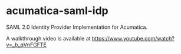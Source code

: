 acumatica-saml-idp
==================

SAML 2.0 Identity Provider Implementation for Acumatica.

A walkthrough video is available at https://www.youtube.com/watch?v=_b_qVnFGFTE
